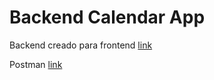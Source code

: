 # Backend Calendar App

Backend creado para frontend [link](https://github.com/martinfyic/calendar-app.git)

Postman [link](https://documenter.getpostman.com/view/22676653/2s946fdsL1)
